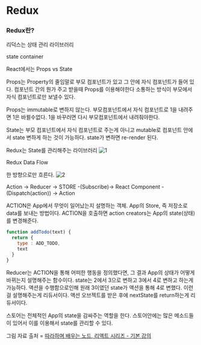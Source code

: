 # Redux

### Redux란?
리덕스는 상태  관리 라이브러리

state container

React에서는
Props vs State

Props는 Property의 줄임말로
부모 컴포넌트가 있고 그 안에 자식 컴포넌트가 들어 있다.
컴포넌트 간의 뭔가 주고 받을때 Props를 이용해야한다
소통하는 방식이 부모에서 자식 컴포넌트로만 보낼수 있다.

Props는 immutable로 변하지 않는다.
부모컴포넌트에서 자식 컴포넌트로 1을 내려주면 1은 바뀔수없다.
1을 바꾸러면 다시 부모컴포넌트에서 내려줘야한다.

State는 부모 컴포넌트에서 자식 컴포넌트로 주는게 아니고
mutable로 컴포넌트 안에서 state 변하게 하는 것이 가능하다.
state가 변하면 re-render 된다.

Redux는 State를 관리해주는 라이브러리
![1](https://user-images.githubusercontent.com/43642411/106621806-4752e400-65b6-11eb-952d-d48a9adae43d.PNG)

Redux Data Flow

한 방향으로만 흐른다.
![2](https://user-images.githubusercontent.com/43642411/106621888-5d60a480-65b6-11eb-9707-5d56d156967f.PNG)

Action -> Reducer -> STORE -(Subscribe)-> React Component -(Dispatch(action)) -> Action

ACTION은 App에서 무엇이 일어났는지 설명하는 객체.
App의 Store, 즉 저장소로 data를 보내는 방법이다. 
ACTION을 호출하면 action creators는 App의 state(상태)를 변경해준다.

```js
function addTodo(text) {
  return {
    type : ADD_TODO,
    text
  }
}
```

Reducer는 ACTION을 통해 어떠한 행동을 정의했다면, 그 결과 App의 상태가 어떻게 바뀌는지 설명해주는 함수이다.
state는 2에서 3으로 변하고 3에서 4로 변하고 하는게 가능하다.
액션을 수행함으로인해 원래 3이였던 state가 액션을 통해 4로 변했다. 이런걸 설명해주는게 리듀서이다.
액션 오브젝트를 받은 후에 nextState를 return하는게 리듀서이다.

스토어는 전체적인 App의 state을 감싸주는 역할을 한다.
스토어안에는 많은 메소드들이 있어서 이를 이용해서 state를 관리할 수 있다.




그림 자료 출처 = [따라하며 배우는 노드, 리액트 시리즈 - 기본 강의](https://www.inflearn.com/course/%EB%94%B0%EB%9D%BC%ED%95%98%EB%A9%B0-%EB%B0%B0%EC%9A%B0%EB%8A%94-%EB%85%B8%EB%93%9C-%EB%A6%AC%EC%95%A1%ED%8A%B8-%EA%B8%B0%EB%B3%B8/dashboard)
